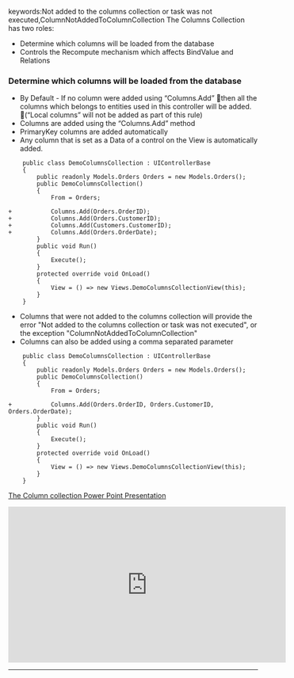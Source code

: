 ﻿keywords:Not added to the columns collection or task was not executed,ColumnNotAddedToColumnCollection
The Columns Collection has two roles:
* Determine which columns will be loaded from the database
* Controls the Recompute mechanism which affects BindValue and Relations


### Determine which columns will be loaded from the database
* By Default - If no column were added using “Columns.Add” then all the columns which belongs to entities used in this controller will be added. (“Local columns” will not be added as part of this rule)
* Columns are added using the “Columns.Add” method
* PrimaryKey columns are added automatically
* Any column that is set as a Data of a control on the View is automatically added.

```csdiff
    public class DemoColumnsCollection : UIControllerBase
    {
        public readonly Models.Orders Orders = new Models.Orders();
        public DemoColumnsCollection()
        {
            From = Orders;

+           Columns.Add(Orders.OrderID);
+           Columns.Add(Orders.CustomerID);
+           Columns.Add(Customers.CustomerID);
+           Columns.Add(Orders.OrderDate);
        }
        public void Run()
        {
            Execute();
        }
        protected override void OnLoad()
        {
            View = () => new Views.DemoColumnsCollectionView(this);
        }
    }
```


* Columns that were not added to the columns collection will provide the error "Not added to the columns collection or task was not executed", or the exception "ColumnNotAddedToColumnCollection"
* Columns can also be added using a comma separated parameter
```csdiff
    public class DemoColumnsCollection : UIControllerBase
    {
        public readonly Models.Orders Orders = new Models.Orders();
        public DemoColumnsCollection()
        {
            From = Orders;

+           Columns.Add(Orders.OrderID, Orders.CustomerID, Orders.OrderDate);
        }
        public void Run()
        {
            Execute();
        }
        protected override void OnLoad()
        {
            View = () => new Views.DemoColumnsCollectionView(this);
        }
    }
```

[The Column collection Power Point Presentation](ColumnCollection.pptx)

<iframe width="560" height="315" src="https://www.youtube.com/embed/ti87yg2hTyE?list=PL1DEQjXG2xnLhBFafjdkhUD_rDsiXiXHr" frameborder="0" allowfullscreen></iframe>

---

